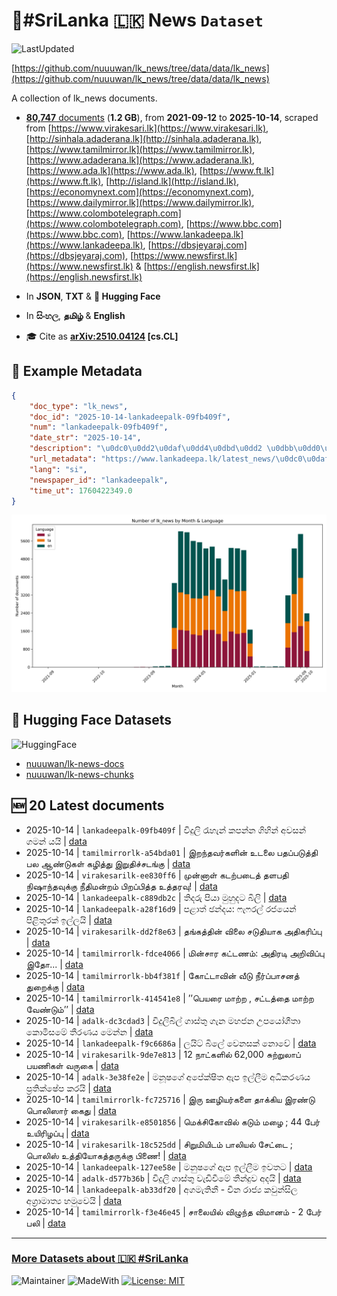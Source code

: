 # 📄#SriLanka 🇱🇰 News `Dataset`

![LastUpdated](https://img.shields.io/badge/last_updated-2025--10--14_11:47:48-green)

[https://github.com/nuuuwan/lk_news/tree/data/data/lk_news](https://github.com/nuuuwan/lk_news/tree/data/data/lk_news)

A collection of lk_news documents.

- [**80,747** documents](https://github.com/nuuuwan/lk_news/tree/data/data/lk_news) (**1.2 GB**), from **2021-09-12** to **2025-10-14**, scraped from [https://www.virakesari.lk](https://www.virakesari.lk), [http://sinhala.adaderana.lk](http://sinhala.adaderana.lk), [https://www.tamilmirror.lk](https://www.tamilmirror.lk), [https://www.adaderana.lk](https://www.adaderana.lk), [https://www.ada.lk](https://www.ada.lk), [https://www.ft.lk](https://www.ft.lk), [http://island.lk](http://island.lk), [https://economynext.com](https://economynext.com), [https://www.dailymirror.lk](https://www.dailymirror.lk), [https://www.colombotelegraph.com](https://www.colombotelegraph.com), [https://www.bbc.com](https://www.bbc.com), [https://www.lankadeepa.lk](https://www.lankadeepa.lk), [https://dbsjeyaraj.com](https://dbsjeyaraj.com), [https://www.newsfirst.lk](https://www.newsfirst.lk) & [https://english.newsfirst.lk](https://english.newsfirst.lk)

- In **JSON**, **TXT** & **🤗 Hugging Face**

- In **සිංහල**, **தமிழ்** & **English**

- 🎓 Cite as **[arXiv:2510.04124](https://arxiv.org/abs/2510.04124) [cs.CL]**

## 📝 Example Metadata

```json
{
    "doc_type": "lk_news",
    "doc_id": "2025-10-14-lankadeepalk-09fb409f",
    "num": "lankadeepalk-09fb409f",
    "date_str": "2025-10-14",
    "description": "\u0dc0\u0dd2\u0daf\u0dd4\u0dbd\u0dd2 \u0dbb\u0dd0\u0dc4\u0dd0\u0db1\u0dca \u0d9a\u0db4\u0db1\u0dca\u0db1 \u0d9c\u0dd2\u0dc4\u0dd2\u0db1\u0dca \u0d85\u0dc0\u0dc3\u0db1\u0dca \u0d9c\u0db8\u0db1\u0dca \u0dba\u0dba\u0dd2",
    "url_metadata": "https://www.lankadeepa.lk/latest_news/\u0dc0\u0daf\u0dbd-\u0dbb\u0dc4\u0db1-\u0d9a\u0db4\u0db1\u0db1-\u0d9c\u0dc4\u0db1-\u0d85\u0dc0\u0dc3\u0db1-\u0d9c\u0db8\u0db1-\u0dba\u0dba/1-681293",
    "lang": "si",
    "newspaper_id": "lankadeepalk",
    "time_ut": 1760422349.0
}
```

![Chart](https://raw.githubusercontent.com/nuuuwan/lk_news/refs/heads/data/data/lk_news/docs_by_month_and_lang.png)

## 🤗 Hugging Face Datasets

![HuggingFace](https://img.shields.io/badge/-HuggingFace-FDEE21?style=for-the-badge&logo=HuggingFace)

- [nuuuwan/lk-news-docs](https://huggingface.co/datasets/nuuuwan/lk-news-docs)
- [nuuuwan/lk-news-chunks](https://huggingface.co/datasets/nuuuwan/lk-news-chunks)

## 🆕 20 Latest documents

- 2025-10-14 | `lankadeepalk-09fb409f` | විදුලි රැහැන් කපන්න ගිහින් අවසන් ගමන් යයි | [data](https://github.com/nuuuwan/lk_news/tree/data/data/lk_news/2020s/2025/2025-10-14-lankadeepalk-09fb409f)
- 2025-10-14 | `tamilmirrorlk-a54bda01` | இறந்தவர்களின் உடலை பதப்படுத்தி பல ஆண்டுகள் கழித்து இறுதிச்சடங்கு | [data](https://github.com/nuuuwan/lk_news/tree/data/data/lk_news/2020s/2025/2025-10-14-tamilmirrorlk-a54bda01)
- 2025-10-14 | `virakesarilk-ee830ff6` | முன்னாள் கடற்படைத் தளபதி நிஷாந்தவுக்கு நீதிமன்றம் பிறப்பித்த உத்தரவு! | [data](https://github.com/nuuuwan/lk_news/tree/data/data/lk_news/2020s/2025/2025-10-14-virakesarilk-ee830ff6)
- 2025-10-14 | `lankadeepalk-c889db2c` | තිදරු පියා මුහුදට බිලි | [data](https://github.com/nuuuwan/lk_news/tree/data/data/lk_news/2020s/2025/2025-10-14-lankadeepalk-c889db2c)
- 2025-10-14 | `lankadeepalk-a28f16d9` | පළාත් ඡන්දය: ෆැෆරල් රජයෙන් පිළිතුරක් ඉල්ලයි | [data](https://github.com/nuuuwan/lk_news/tree/data/data/lk_news/2020s/2025/2025-10-14-lankadeepalk-a28f16d9)
- 2025-10-14 | `virakesarilk-dd2f8e63` | தங்கத்தின் விலை சடுதியாக அதிகரிப்பு | [data](https://github.com/nuuuwan/lk_news/tree/data/data/lk_news/2020s/2025/2025-10-14-virakesarilk-dd2f8e63)
- 2025-10-14 | `tamilmirrorlk-fdce4066` | மின்சார கட்டணம்: அதிரடி அறிவிப்பு இதோ... | [data](https://github.com/nuuuwan/lk_news/tree/data/data/lk_news/2020s/2025/2025-10-14-tamilmirrorlk-fdce4066)
- 2025-10-14 | `tamilmirrorlk-bb4f381f` | கோட்டாவின் வீடு நீர்ப்பாசனத் துறைக்கு | [data](https://github.com/nuuuwan/lk_news/tree/data/data/lk_news/2020s/2025/2025-10-14-tamilmirrorlk-bb4f381f)
- 2025-10-14 | `tamilmirrorlk-414541e8` | ’’பெயரை மாற்ற , சட்டத்தை மாற்ற வேண்டும்’’ | [data](https://github.com/nuuuwan/lk_news/tree/data/data/lk_news/2020s/2025/2025-10-14-tamilmirrorlk-414541e8)
- 2025-10-14 | `adalk-dc3cdad3` | විදුලිබිල් ගාස්තු ගැන මහජන උපයෝගීතා ​කොමිස​මේ තීරණය මෙන්න | [data](https://github.com/nuuuwan/lk_news/tree/data/data/lk_news/2020s/2025/2025-10-14-adalk-dc3cdad3)
- 2025-10-14 | `lankadeepalk-f9c6686a` | ලයිට් බිලේ වෙනසක් නොවේ | [data](https://github.com/nuuuwan/lk_news/tree/data/data/lk_news/2020s/2025/2025-10-14-lankadeepalk-f9c6686a)
- 2025-10-14 | `virakesarilk-9de7e813` | 12 நாட்களில் 62,000 சுற்றுலாப் பயணிகள் வருகை | [data](https://github.com/nuuuwan/lk_news/tree/data/data/lk_news/2020s/2025/2025-10-14-virakesarilk-9de7e813)
- 2025-10-14 | `adalk-3e38fe2e` | මනූෂගේ අපේක්ෂිත ඇප ඉල්ලීම අධිකරණය ප්‍රතික්ෂේප කරයි | [data](https://github.com/nuuuwan/lk_news/tree/data/data/lk_news/2020s/2025/2025-10-14-adalk-3e38fe2e)
- 2025-10-14 | `tamilmirrorlk-fc725716` | இரு ஊழியர்களை தாக்கிய இரண்டு பொலிஸார் கைது | [data](https://github.com/nuuuwan/lk_news/tree/data/data/lk_news/2020s/2025/2025-10-14-tamilmirrorlk-fc725716)
- 2025-10-14 | `virakesarilk-e8501856` | மெக்சிகோவில் கடும் மழை ; 44 பேர் உயிரிழப்பு | [data](https://github.com/nuuuwan/lk_news/tree/data/data/lk_news/2020s/2025/2025-10-14-virakesarilk-e8501856)
- 2025-10-14 | `virakesarilk-18c525dd` | சிறுமியிடம் பாலியல் சேட்டை ;  பொலிஸ் உத்தியோகத்தருக்கு பிணை! | [data](https://github.com/nuuuwan/lk_news/tree/data/data/lk_news/2020s/2025/2025-10-14-virakesarilk-18c525dd)
- 2025-10-14 | `lankadeepalk-127ee58e` | මනුෂගේ ඇප ඉල්ලීම ඉවතට | [data](https://github.com/nuuuwan/lk_news/tree/data/data/lk_news/2020s/2025/2025-10-14-lankadeepalk-127ee58e)
- 2025-10-14 | `adalk-d577b36b` | විදුලි ගාස්තු වැඩිවීමේ තීන්දුව අදයි | [data](https://github.com/nuuuwan/lk_news/tree/data/data/lk_news/2020s/2025/2025-10-14-adalk-d577b36b)
- 2025-10-14 | `lankadeepalk-ab33df20` | අගමැතිනී - චීන රාජ්‍ය කවුන්සිල අග්‍රාමාත්‍ය හමුවෙයි | [data](https://github.com/nuuuwan/lk_news/tree/data/data/lk_news/2020s/2025/2025-10-14-lankadeepalk-ab33df20)
- 2025-10-14 | `tamilmirrorlk-f3e46e45` | சாலையில் விழுந்த விமானம் - 2 பேர் பலி | [data](https://github.com/nuuuwan/lk_news/tree/data/data/lk_news/2020s/2025/2025-10-14-tamilmirrorlk-f3e46e45)

---

### [More Datasets about 🇱🇰 #SriLanka](https://github.com/nuuuwan/lk_datasets)

![Maintainer](https://img.shields.io/badge/maintainer-nuuuwan-red)
![MadeWith](https://img.shields.io/badge/made_with-python-blue)
[![License: MIT](https://img.shields.io/badge/License-MIT-yellow.svg)](https://opensource.org/licenses/MIT)
